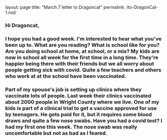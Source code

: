 layout: page
title: "March 7 letter to Dragoncat"
permalink: /to-DragonCat-1.md/

### Hi Dragoncat,
### I hope you had a good week. I'm interested to hear what you've been up to. What are you reading? What is school like for you? Are you doing school at home, at school, or a mix? My kids are now in school all week for the first time in a long time. They're happier being there with their friends but we all worry about people getting sick with covid. Quite a few teachers and others who work at at the school have been vaccinated.

### Part of my spouse's job is setting up clinics where they vaccinate lots of people. Last week their clinics vaccinated about 2000 people in Wright County where we live. One of my kids is part of a clinical trial to get a vaccine approved for use by teenagers. He gets paid for it, but it requires some blood draws and quite a few nose swabs. Have you had a covid test? I had my first one this week. The nose swab was really uncomfortable but not as bad as I feared.
